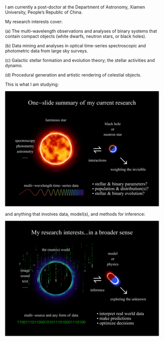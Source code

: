 I am currently a post-doctor at the Department of Astronomy, Xiamen University, People’s Republic of China.

My research interests cover:

(a) The multi-wavelength observations and analyses of binary systems that contain compact objects (white dwarfs, neutron stars, or black holes).

(b) Data mining and analyses in optical time-series spectroscopic and photometric data from large sky surveys.

(c) Galactic stellar formation and evolution theory; the stellar activities and dynamo.

(d) Procedural generation and artistic rendering of celestial objects.

This is what I am studying:

![my research interests](/cover/cover.jpg)

and anything that involves data, model(s), and methods for inference:

![my research interests](/cover/cover+.jpg)


